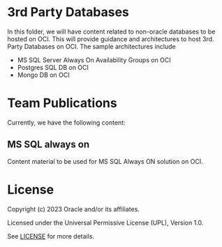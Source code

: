 # 3rd Party Databases 

In this folder, we will have content related to non-oracle databases to be hosted on OCI. This will provide guidance and architectures to host 3rd. Party Databases on OCI. The sample architectures include 

- MS SQL Server Always On Availability Groups on OCI 
- Postgres SQL DB on OCI 
- Mongo DB on OCI 

# Team Publications

Currently, we have the following content:

## MS SQL always on  

Content material to be used for MS SQL Always ON solution on OCI.

# License

Copyright (c) 2023 Oracle and/or its affiliates.

Licensed under the Universal Permissive License (UPL), Version 1.0.

See [LICENSE](https://github.com/oracle-devrel/technology-engineering/blob/main/LICENSE) for more details.
